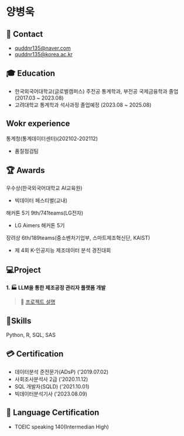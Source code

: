 # 양병욱



## :e-mail: Contact
- quddnr135@naver.com
- quddnr135@korea.ac.kr

##  :mortar_board: Education
- 한국외국어대학교(글로벌캠퍼스) 주전공 통계학과, 부전공 국제금융학과 졸업 (2017.03 ~ 2023.08)
- 고려대학교 통계학과 석사과정 졸업예정 (2023.08 ~ 2025.08)

## Wokr experience
통계청(통계데이터센터)(202102-202112)
  - 품질점검팀
    
  
## :trophy: Awards
우수상(한국외국어대학교 AI교육원)
  - 빅데이터 페스티벌(교내)

해커톤 5기 9th/741teams(LG전자)
  - LG Aimers 해커톤 5기

장려상 6th/189teams(중소벤처기업부, 스마트제조혁신단, KAIST)
  - 제 4회 K-인공지능 제조데이터 분석 경진대회


## :computer:Project

**1. :factory: LLM을 통한 제조공정 관리자 플랫폼 개발**
> :link: [프로젝트 설명](https://github.com/ByungwookYang/Manufacture-contest)


##  :hammer:Skills
Python, R, SQL, SAS

## :credit_card: Certification
- 데이터분석 준전문가(ADsP) ('2019.07.02)
- 사회조사분석사 2급 ('2020.11.12)
- SQL 개발자(SQLD) ('2021.10.01)
- 빅데이터분석기사 ('2023.08.09)
  
## :identification_card: Language Certification
- TOEIC speaking 140(Intermedian High)
